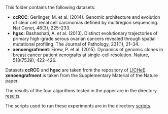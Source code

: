 This folder contains the following datasets:
- **ccRCC**: Gerlinger, M. et al. (2014). Genomic architecture and evolution of clear cell renal cell carcinomas defined by multiregion sequencing. Nat Genet, 46(3), 225–233.
- **hgsc**: Bashashati, A. et al. (2013). Distinct evolutionary trajectories of primary high-grade serous ovarian cancers revealed through spatial mutational profiling. The Journal of Pathology, 231(1), 21–34.
- **xenoengrafment**: Eirew, P. et al. (2015). Dynamics of genomic clones in breast cancer patient xenografts at single-cell resolution. Nature, 518(7539), 422–426.
	
Datasets **ccRCC** and **hgsc** are taken from the repository of [LICHeE](https://github.com/viq854/lichee/tree/master/LICHeE/data). **xenoengrafment** is taken from the Supplementary Material of the Nature paper.

The results of the four algorithms tested in the paper are in the directory [results](https://github.com/zhero9/MIPUP/tree/master/data/results).

The scripts used to run these experiments are in the directory [scripts](https://github.com/zhero9/MIPUP/tree/master/scripts).
